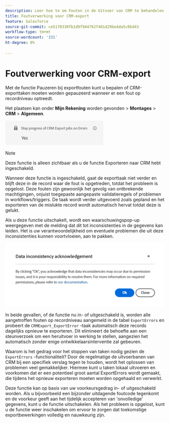 ```yaml
---
description: Leer hoe te om Fouten in de Uitvoer van CRM te behandelen
title: Foutverwerking voor CRM-export
feature: Salesforce
source-git-commit: ce5170330fb1d9f944762f401d29be4da5c0bd43
workflow-type: tm+mt
source-wordcount: '331'
ht-degree: 0%

---
```


# Foutverwerking voor CRM-export

Met de functie Pauzeren bij exportfouten kunt u bepalen of CRM-exporttaken moeten worden gepauzeerd wanneer er een fout op recordniveau optreedt.

Het plaatsen kan onder **Mijn Rekening** worden gevonden > **Montages** > **CRM** > **Algemeen**.

![&#x200B; Pauzeren op de Fouten van de Uitvoer &#x200B;](assets/stop-progress.png)

>[!NOTE]
>
>Deze functie is alleen zichtbaar als u de functie Exporteren naar CRM hebt ingeschakeld.

Wanneer deze functie is ingeschakeld, gaat de exporttaak niet verder en blijft deze in de record waar de fout is opgetreden, totdat het probleem is opgelost. Deze fouten zijn gewoonlijk het gevolg van ontbrekende machtigingen, onjuist toegepaste aangepaste validatieregels of problemen in workflows/triggers. De taak wordt verder uitgevoerd zoals gepland en het exporteren van de mislukte record wordt automatisch hervat totdat deze is gelukt.

Als u deze functie uitschakelt, wordt een waarschuwingspop-up weergegeven met de melding dat dit tot inconsistenties in de gegevens kan leiden. Het is uw verantwoordelijkheid om eventuele problemen die uit deze inconsistenties kunnen voortvloeien, aan te pakken.

![&#x200B; de inconsistentiewaarschuwing van Gegevens &#x200B;](assets/data-inconsistency.png)

In beide gevallen, of de functie nu in- of uitgeschakeld is, worden alle aangetroffen fouten op recordniveau aangemeld in de tabel `ExportErrors` en probeert de `CRMExport_ExportError` -taak automatisch deze records dagelijks opnieuw te exporteren. Dit elimineert de behoefte aan een steunverzoek om een heruitvoer in werking te stellen, aangezien het automatisch zonder enige ontwikkelaarsinterventie zal gebeuren.

Waarom is het gedrag voor het stoppen van taken nodig gezien de `ExportErrors` -functionaliteit? Door de regelmatige de uitvoerbanen van CRM bij een specifiek verslag tegen te houden, wordt het oplossen van problemen veel gemakkelijker. Hiermee kunt u taken lokaal uitvoeren en voorkomen dat er een potentieel groot aantal ExportErrors wordt gemaakt, die tijdens het opnieuw exporteren moeten worden opgehaald en verwerkt.

Deze functie kan op basis van uw voorkeursgedrag in- of uitgeschakeld worden. Als u bijvoorbeeld een bijzonder uitdagende foutcode tegenkomt en de voorkeur geeft aan het tijdelijk accepteren van &#39;onvolledige&#39; gegevens, kunt u de functie uitschakelen. Als het probleem is opgelost, kunt u de functie weer inschakelen om ervoor te zorgen dat toekomstige exportbewerkingen volledig en nauwkeurig zijn.
